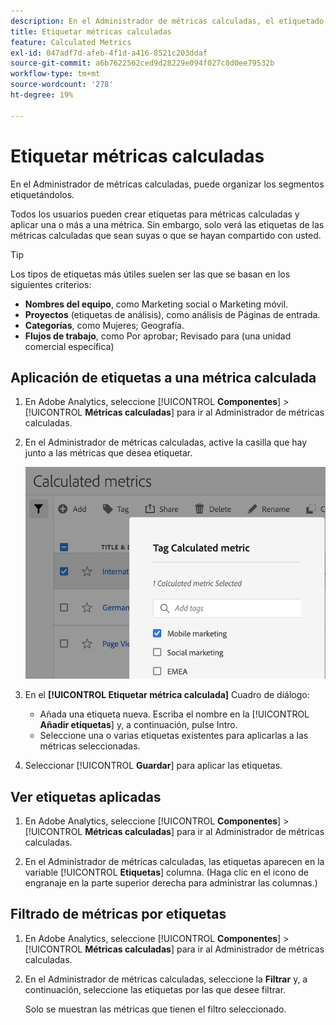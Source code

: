 ```yaml
---
description: En el Administrador de métricas calculadas, el etiquetado de segmentos le permite organizarlos.
title: Etiquetar métricas calculadas
feature: Calculated Metrics
exl-id: 047adf7d-afeb-4f1d-a416-8521c203ddaf
source-git-commit: a6b7622562ced9d28229e094f027c8d0ee79532b
workflow-type: tm+mt
source-wordcount: '278'
ht-degree: 19%

---
```


# Etiquetar métricas calculadas

En el Administrador de métricas calculadas, puede organizar los segmentos etiquetándolos.

Todos los usuarios pueden crear etiquetas para métricas calculadas y aplicar una o más a una métrica. Sin embargo, solo verá las etiquetas de las métricas calculadas que sean suyas o que se hayan compartido con usted.

>[!TIP]
>
>Los tipos de etiquetas más útiles suelen ser las que se basan en los siguientes criterios:
>
>* **Nombres del equipo**, como Marketing social o Marketing móvil.
>* **Proyectos** (etiquetas de análisis), como análisis de Páginas de entrada.
>* **Categorías**, como Mujeres; Geografía.
>* **Flujos de trabajo**, como Por aprobar; Revisado para (una unidad comercial específica)


## Aplicación de etiquetas a una métrica calculada

1. En Adobe Analytics, seleccione [!UICONTROL **Componentes**] > [!UICONTROL **Métricas calculadas**] para ir al Administrador de métricas calculadas.

1. En el Administrador de métricas calculadas, active la casilla que hay junto a las métricas que desea etiquetar.

   ![](assets/cm_add_tags.png)

1. En el **[!UICONTROL Etiquetar métrica calculada]** Cuadro de diálogo:

   * Añada una etiqueta nueva. Escriba el nombre en la [!UICONTROL **Añadir etiquetas**] y, a continuación, pulse Intro.
   * Seleccione una o varias etiquetas existentes para aplicarlas a las métricas seleccionadas.

1. Seleccionar [!UICONTROL **Guardar**] para aplicar las etiquetas.

## Ver etiquetas aplicadas

1. En Adobe Analytics, seleccione [!UICONTROL **Componentes**] > [!UICONTROL **Métricas calculadas**] para ir al Administrador de métricas calculadas.

1. En el Administrador de métricas calculadas, las etiquetas aparecen en la variable [!UICONTROL **Etiquetas**] columna. (Haga clic en el icono de engranaje en la parte superior derecha para administrar las columnas.)

## Filtrado de métricas por etiquetas

1. En Adobe Analytics, seleccione [!UICONTROL **Componentes**] > [!UICONTROL **Métricas calculadas**] para ir al Administrador de métricas calculadas.

1. En el Administrador de métricas calculadas, seleccione la **Filtrar** y, a continuación, seleccione las etiquetas por las que desee filtrar.

   Solo se muestran las métricas que tienen el filtro seleccionado.
